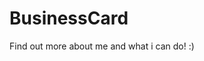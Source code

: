# BusinessCard
Find out more about me and what i can do! :)

<!--

Sponsor Types:
[A] Artists
[B] Bling
[C] Consumables
[F] Finance
[T] Tradies


Git Legend :
For multiple Reports, seperate key by '/'.
ie, "--P(*.js)/MJ/--N Networking,MinorFixes & Refactoring"
for a commit Message of (Pages=(ALL).js, had major changes, with key notes of Networking, MinorFixes & Refactoring).

--P(page) Page alteration ('PageAltered')
--N Additional Notes 



--X Crit Error found/addressing
--MF Minor Fixes
--MJ Major Fixes
--B Bug hunting 





Bugs & errors::

Missing Certificates (Likely Spelling errors)

Grasshopper: All & Folder
Phub: TS ,JS ADV, JQUERY

-->

